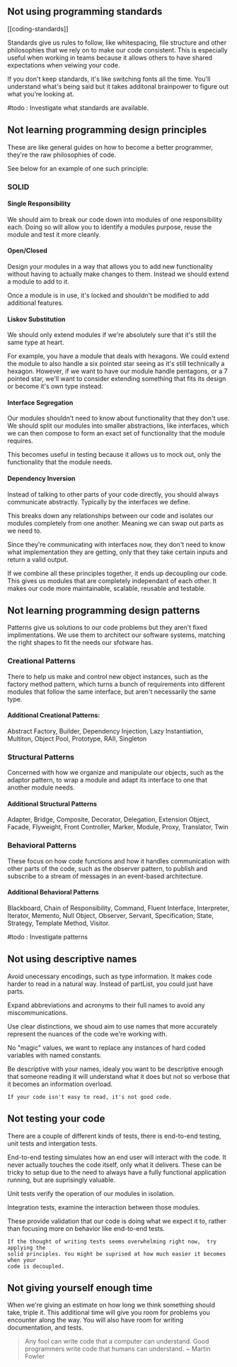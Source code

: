 ## Not using programming standards
[[coding-standards]]

Standards give us rules to follow, like whitespacing, file structure and other philosophies that we rely on to make our code consistent. This is especially useful when working in teams because it allows others to have shared expectations when veiwing your code.

If you don't keep standards, it's like switching fonts all the time. You'll understand what's being said but it takes additonal brainpower to figure out what you're looking at. 

#todo : Investigate what standards are available.

## Not learning programming design principles
These are like general guides on how to become a better programmer, they're the raw philosophies of code. 

See below for an example of one such principle:

### SOLID
#### Single Responsibility
We should aim to break our code down into modules of one responsibility each. Doing so will allow you to identify a modules purpose, reuse the module and test it more cleanly.

#### Open/Closed
Design your modules in a way that allows you to add new functionality without having to actually make changes to them. Instead we should extend a module to add to it. 

Once a module is in use, it's locked and shouldn't be modified to add additional features. 

#### Liskov Substitution
We should only extend modules if we're absolutely sure that it's still the same type at heart. 

For example, you have a module that deals with hexagons. We could extend the module to also handle a six pointed star seeing as it's still technically a hexagon. However, if we want to have our module handle pentagons, or a 7 pointed star, we'll want to consider extending something that fits its design or become it's own type instead. 

#### Interface Segregation
Our modules shouldn't need to know about functionality that they don't use. We should split our modules into smaller abstractions, like interfaces, which we can then compose to form an exact set of functionality that the module requires. 

This becomes useful in testing because it allows us to mock out, only the functionality that the module needs. 

#### Dependency Inversion
Instead of talking to other parts of your code directly, you should always communicate abstractly. Typically by the interfaces we define. 

This breaks down any relationships between our code and isolates our modules completely from one another. Meaning we can swap out parts as we need to. 

Since they're communicating with interfaces now, they don't need to know what implementation they are getting, only that they take certain inputs and return a valid output. 

If we combine all these principles together, it ends up decoupling our code. This gives us modules that are completely independant of each other. It makes our code more maintainable, scalable, reusable and testable. 

## Not learning programming design patterns
Patterns give us solutions to our code problems but they aren't fixed implimentations. We use them to architect our software systems, matching the right shapes to fit the needs our sfotware has. 

### Creational Patterns
There to help us make and control new object instances, such as the factory method pattern, which turns a bunch of requirements into different modules that follow the same interface, but aren't necessarily the same type. 

#### Additional Creational Patterns: 
Abstract Factory, Builder, Dependency Injection, Lazy Instantiation, Multiton, Object Pool, Prototype, RAII, Singleton

### Structural Patterns
Concerned with how we organize and manipulate our objects, such as the adaptor pattern, to wrap a module and adapt its interface to one that another module needs.

#### Additional Structural Patterns
Adapter, Bridge, Composite, Decorator, Delegation, Extension Object, Facade, Flyweight, Front Controller, Marker, Module, Proxy, Translator, Twin

### Behavioral Patterns
These focus on how code functions and how it handles communication with other parts of the code, such as the observer pattern, to publish and subscribe to a stream of messages in an event-based architecture. 

#### Additional Behavioral Patterns
Blackboard, Chain of Responsibility, Command, Fluent Interface, Interpreter, Iterator, Memento, Null Object, Observer, Servant, Specification, State, Strategy, Template Method, Visitor.

#todo : Investigate patterns


## Not using descriptive names

Avoid unecessary encodings, such as type information. It makes code harder to read in a natural way. Instead of partList, you could just have parts. 

Expand abbreviations and acronyms to their full names to avoid any miscommunications. 

Use clear distinctions, we shoud aim to use names that more accurately represent the nuances of the code we're working with. 

No "magic" values, we want to replace any instances of hard coded variables with named constants. 

Be descriptive with your names, idealy you want to be descriptive enough that someone reading it will understand what it does but not so verbose that it becomes an information overload. 

	If your code isn't easy to read, it's not good code.

## Not testing your code
There are a couple of different kinds of tests, there is end-to-end testing, unit tests and intergation tests. 

End-to-end testing simulates how an end user will interact with the code. It never actually touches the code itself, only what it delivers. These can be tricky to setup due to the need to always have a fully functional application running, but are suprisingly valuable.

Unit tests verify the operation of our modules in isolation. 

Integration tests, examine the interaction between those modules. 

These provide validation that our code is doing what we expect it to, rather than focusing more on behavior like end-to-end tests. 

	If the thought of writing tests seems overwhelming right now,  try applying the
	solid principles. You might be suprised at how much easier it becomes when your
	code is decoupled. 


## Not giving yourself enough time
When we're giving an estimate on how long we think something should take, triple it. This additional time will give you room for problems you encounter along the way. You will also have room for writing documentation, and tests.



> Any fool can write code that a computer can understand.
> Good programmers write code that humans can understand.
> ~ Martin Fowler

